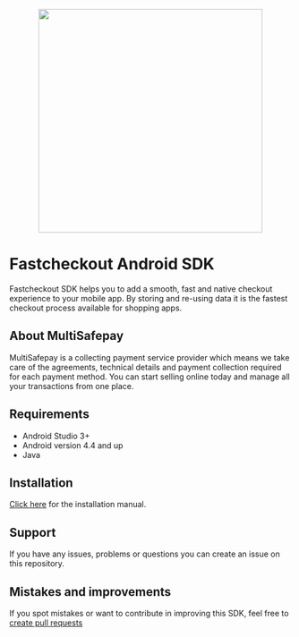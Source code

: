 



<p align="center">
  <img src="https://www.multisafepay.com/img/multisafepaylogo.svg" width="400px" position="center">
</p>

# Fastcheckout Android SDK
Fastcheckout SDK helps you to add a smooth, fast and native checkout experience to your mobile app. 
By storing and re-using data it is the fastest checkout process available for shopping apps.
## About MultiSafepay ##
MultiSafepay is a collecting payment service provider which means we take care of the agreements, technical details and payment collection required for each payment method. You can start selling online today and manage all your transactions from one place.
## Requirements
- Android Studio 3+
- Android version 4.4 and up
- Java
## Installation
[Click here](https://docs.multisafepay.com/integrations/fastcheckout-android/manual/) for the installation manual.
## Support
If you have any issues, problems or questions you can create an issue on this repository.

## Mistakes and improvements 
If you spot mistakes or want to contribute in improving this SDK, feel free to [create pull requests](https://github.com/MultiSafepay/fastcheckout-android-sdk/pulls)
